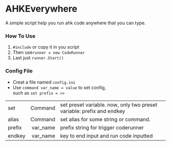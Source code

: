 # AHKEverywhere
A simple script help you run ahk code anywhere that you can type.<br>

### How To Use
1. `#include` or copy it in you script 
2. Then use`runner = new CodeRunner`
3. Last just `runner.Start()`

### Config File
- Creat a file named `config.ini`
- Use `command var_name = value` to set config,<br>
such as `set prefix = >>`

|        |            |                                                         |
|:-----|---------:|---------------------------------------------------------------------|
|set     |Command     |set preset variable. now, only two preset variable: prefix and endkey|
|alias   |Command     |set alias for some string or command.                                |
|prefix  |var_name    |prefix string for trigger coderunner                                 |
|endkey  |var_name    |key to end input and run code inputted                               |
